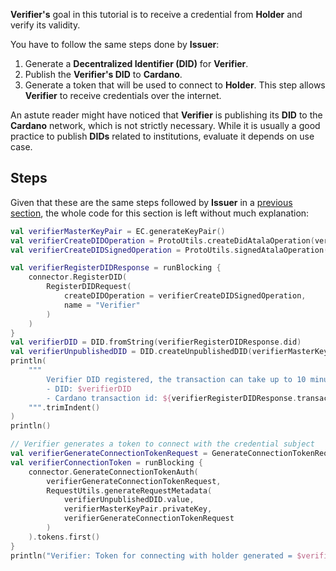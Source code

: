 **Verifier's** goal in this tutorial is to receive a credential from **Holder** and verify its validity.

You have to follow the same steps done by **Issuer**:
1. Generate a **Decentralized Identifier (DID)** for **Verifier**.
2. Publish the **Verifier's DID** to **Cardano**.
3. Generate a token that will be used to connect to **Holder**. This step allows **Verifier** to receive credentials over the internet.

An astute reader might have noticed that **Verifier** is publishing its **DID** to the **Cardano** network, which is not strictly necessary. While it is usually a good practice to publish **DIDs** related to institutions, evaluate it depends on use case.

## Steps

Given that these are the same steps followed by **Issuer** in a [previous section](../issuer-first-steps.md), the whole code for this section is left without much explanation:

```kotlin
val verifierMasterKeyPair = EC.generateKeyPair()
val verifierCreateDIDOperation = ProtoUtils.createDidAtalaOperation(verifierMasterKeyPair)
val verifierCreateDIDSignedOperation = ProtoUtils.signedAtalaOperation(verifierMasterKeyPair, verifierCreateDIDOperation)

val verifierRegisterDIDResponse = runBlocking {
    connector.RegisterDID(
        RegisterDIDRequest(
            createDIDOperation = verifierCreateDIDSignedOperation,
            name = "Verifier"
        )
    )
}
val verifierDID = DID.fromString(verifierRegisterDIDResponse.did)
val verifierUnpublishedDID = DID.createUnpublishedDID(verifierMasterKeyPair.publicKey)
println(
    """
        Verifier DID registered, the transaction can take up to 10 minutes to be confirmed by the Cardano network
        - DID: $verifierDID
        - Cardano transaction id: ${verifierRegisterDIDResponse.transactionInfo?.transactionId}
    """.trimIndent()
)
println()

// Verifier generates a token to connect with the credential subject
val verifierGenerateConnectionTokenRequest = GenerateConnectionTokenRequest(count = 1)
val verifierConnectionToken = runBlocking {
    connector.GenerateConnectionTokenAuth(
        verifierGenerateConnectionTokenRequest,
        RequestUtils.generateRequestMetadata(
            verifierUnpublishedDID.value,
            verifierMasterKeyPair.privateKey,
            verifierGenerateConnectionTokenRequest
        )
    ).tokens.first()
}
println("Verifier: Token for connecting with holder generated = $verifierConnectionToken")
```

